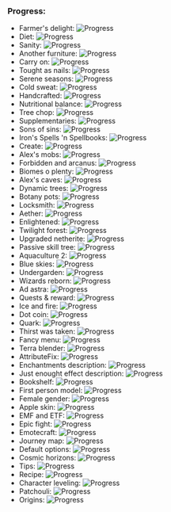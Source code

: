 ### Progress:
 - Farmer's delight: ![Progress](https://progress-bar.dev/45/)
 - Diet: ![Progress](https://progress-bar.dev/12/)
 - Sanity: ![Progress](https://progress-bar.dev/55/)
 - Another furniture: ![Progress](https://progress-bar.dev/14/)
 - Carry on: ![Progress](https://progress-bar.dev/18/)
 - Tought as nails: ![Progress](https://progress-bar.dev/79/)
 - Serene seasons: ![Progress](https://progress-bar.dev/30/)
 - Cold sweat: ![Progress](https://progress-bar.dev/30/)
 - Handcrafted: ![Progress](https://progress-bar.dev/70/)
 - Nutritional balance: ![Progress](https://progress-bar.dev/70/)
 - Tree chop: ![Progress](https://progress-bar.dev/70/)
 - Supplementaries: ![Progress](https://progress-bar.dev/70/)
 - Sons of sins: ![Progress](https://progress-bar.dev/70/)
 - Iron's Spells 'n Spellbooks: ![Progress](https://progress-bar.dev/70/)
 - Create: ![Progress](https://progress-bar.dev/70/)
 - Alex's mobs: ![Progress](https://progress-bar.dev/10/)
 - Forbidden and arcanus: ![Progress](https://progress-bar.dev/100/)
 - Biomes o plenty: ![Progress](https://progress-bar.dev/100/)
 - Alex's caves: ![Progress](https://progress-bar.dev/100/)
 - Dynamic trees: ![Progress](https://progress-bar.dev/80/)
 - Botany pots: ![Progress](https://progress-bar.dev/100/)
 - Locksmith: ![Progress](https://progress-bar.dev/100/)
 - Aether: ![Progress](https://progress-bar.dev/100/)
 - Enlightened: ![Progress](https://progress-bar.dev/100/)
 - Twilight forest: ![Progress](https://progress-bar.dev/100/)
 - Upgraded netherite: ![Progress](https://progress-bar.dev/100/)
 - Passive skill tree: ![Progress](https://progress-bar.dev/100/)
 - Aquaculture 2: ![Progress](https://progress-bar.dev/100/)
 - Blue skies: ![Progress](https://progress-bar.dev/100/)
 - Undergarden: ![Progress](https://progress-bar.dev/100/)
 - Wizards reborn: ![Progress](https://progress-bar.dev/100/)
 - Ad astra: ![Progress](https://progress-bar.dev/100/)
 - Quests & reward: ![Progress](https://progress-bar.dev/100/)
 - Ice and fire: ![Progress](https://progress-bar.dev/100/)
 - Dot coin: ![Progress](https://progress-bar.dev/100/)
 - Quark: ![Progress](https://progress-bar.dev/100/)
 - Thirst was taken: ![Progress](https://progress-bar.dev/80/)
 - Fancy menu: ![Progress](https://progress-bar.dev/80/)
 - Terra blender: ![Progress](https://progress-bar.dev/20/)
 - AttributeFix: ![Progress](https://progress-bar.dev/100/)
 - Enchantments description: ![Progress](https://progress-bar.dev/100/)
 - Just enought effect description: ![Progress](https://progress-bar.dev/100/)
 - Bookshelf: ![Progress](https://progress-bar.dev/100/)
 - First person model: ![Progress](https://progress-bar.dev/100/)
 - Female gender: ![Progress](https://progress-bar.dev/100/)
 - Apple skin: ![Progress](https://progress-bar.dev/100/)
 - EMF and ETF: ![Progress](https://progress-bar.dev/0/)
 - Epic fight: ![Progress](https://progress-bar.dev/0/)
 - Emotecraft: ![Progress](https://progress-bar.dev/20/)
 - Journey map: ![Progress](https://progress-bar.dev/0/)
 - Default options: ![Progress](https://progress-bar.dev/100/)
 - Cosmic horizons: ![Progress](https://progress-bar.dev/0/)
 - Tips: ![Progress](https://progress-bar.dev/0/)
 - Recipe: ![Progress](https://progress-bar.dev/5/)
 - Character leveling: ![Progress](https://progress-bar.dev/0/)
 - Patchouli: ![Progress](https://progress-bar.dev/0/)
 - Origins: ![Progress](https://progress-bar.dev/0/)
